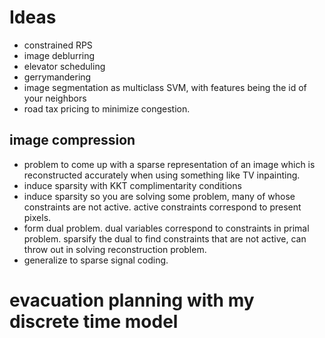 # Ideas
- constrained RPS
- image deblurring
- elevator scheduling
- gerrymandering
- image segmentation as multiclass SVM, with features being the id of your neighbors
- road tax pricing to minimize congestion.

## image compression
- problem to come up with a sparse representation of an image which is
reconstructed accurately when using something like TV inpainting.
- induce sparsity with KKT complimentarity conditions
- induce sparsity so you are solving some problem, many of whose
constraints are not active. active constraints correspond to present pixels.
- form dual problem. dual variables correspond to constraints in primal problem. sparsify the dual to find constraints that are not active, can throw out in solving reconstruction problem.
- generalize to sparse signal coding.

# evacuation planning with my discrete time model
# 